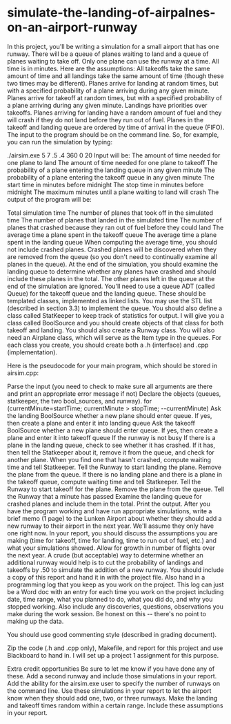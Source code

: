 # simulate-the-landing-of-airpalnes-on-an-airport-runway


In this project, you'll be writing a simulation for a small airport that has one runway. There will be a queue of planes waiting to land and a queue of planes waiting to take off. Only one plane can use the runway at a time. All time is in minutes. Here are the assumptions:
All takeoffs take the same amount of time and all landings take the same amount of time (though these two times may be different).
Planes arrive for landing at random times, but with a specified probability of a plane arriving during any given minute.
Planes arrive for takeoff at random times, but with a specified probability of a plane arriving during any given minute.
Landings have priorities over takeoffs.
Planes arriving for landing have a random amount of fuel and they will crash if they do not land before they run out of fuel.
Planes in the takeoff and landing queue are ordered by time of arrival in the queue (FIFO).
The input to the program should be on the command line. So, for example, you can run the simulation by typing:

./airsim.exe 5 7 .5 .4 360 0 20
Input will be:
The amount of time needed for one plane to land
The amount of time needed for one plane to takeoff
The probability of a plane entering the landing queue in any given minute
The probability of a plane entering the takeoff queue in any given minute
The start time in minutes before midnight
The stop time in minutes before midnight
The maximum minutes until a plane waiting to land will crash
The output of the program will be:

Total simulation time
The number of planes that took off in the simulated time
The number of planes that landed in the simulated time
The number of planes that crashed because they ran out of fuel before they could land
The average time a plane spent in the takeoff queue
The average time a plane spent in the landing queue
When computing the average time, you should not include crashed planes. Crashed planes will be discovered when they are removed from the queue (so you don't need to continually examine all planes in the queue). At the end of the simulation, you should examine the landing queue to determine whether any planes have crashed and should include these planes in the total. The other planes left in the queue at the end of the simulation are ignored.
You'll need to use a queue ADT (called Queue) for the takeoff queue and the landing queue. These should be templated classes, implemented as linked lists. You may use the STL list (described in section 3.3) to implement the queue. You should also define a class called StatKeeper to keep track of statistics for output. I will give you a class called BoolSource and you should create objects of that class for both takeoff and landing. You should also create a Runway class. You will also need an Airplane class, which will serve as the Item type in the queues. For each class you create, you should create both a .h (interface) and .cpp (implementation).

Here is the pseudocode for your main program, which should be stored in airsim.cpp:

Parse the input (you need to check to make sure all arguments are there and print an appropriate error message if not)
Declare the objects (queues, statkeeper, the two bool_sources, and runway).
for (currentMinute=startTime; currentMinute > stopTime; --currentMinute)
Ask the landing BoolSource whether a new plane should enter queue. If yes, then create a plane and enter it into landing queue
Ask the takeoff BoolSource whether a new plane should enter queue. If yes, then create a plane and enter it into takeoff queue
If the runway is not busy
If there is a plane in the landing queue, check to see whether it has crashed. If it has, then tell the Statkeeper about it, remove it from the queue, and check for another plane. When you find one that hasn't crashed, compute waiting time and tell Statkeeper. Tell the Runway to start landing the plane. Remove the plane from the queue.
If there is no landing plane and there is a plane in the takeoff queue, compute waiting time and tell Statkeeper. Tell the Runway to start takeoff for the plane. Remove the plane from the queue.
Tell the Runway that a minute has passed
Examine the landing queue for crashed planes and include them in the total. Print the output.
After you have the program working and have run appropriate simulations, write a brief memo (1 page) to the Lunken Airport about whether they should add a new runway to their airport in the next year. We'll assume they only have one right now. In your report, you should discuss the assumptions you are making (time for takeoff, time for landing, time to run out of fuel, etc.) and what your simulations showed. Allow for growth in number of flights over the next year. A crude (but acceptable) way to determine whether an additional runway would help is to cut the probability of landings and takeoffs by .50 to simulate the addition of a new runway. You should include a copy of this report and hand it in with the project file. Also hand in a programming log that you keep as you work on the project. This log can just be a Word doc with an entry for each time you work on the project including date, time range, what you planned to do, what you did do, and why you stopped working. Also include any discoveries, questions, observations you make during the work session. Be honest on this -- there's no point to making up the data.

You should use good commenting style (described in grading document).

Zip the code (.h and .cpp only), Makefile, and report for this project and use Blackboard to hand in. I will set up a project 1 assignment for this purpose.

Extra credit opportunities
Be sure to let me know if you have done any of these.
Add a second runway and include those simulations in your report.
Add the ability for the airsim.exe user to specify the number of runways on the command line. Use these simulations in your report to let the airport know when they should add one, two, or three runways.
Make the landing and takeoff times random within a certain range. Include these assumptions in your report.
